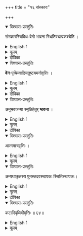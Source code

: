 +++
title = "१६ संस्कारः"

+++

<details open><summary>विश्वास-प्रस्तुतिः</summary>

संस्कारस्त्रिविधः वेगो भावना स्थितिस्थापकश्चेति ।
</details>

<details><summary>English 1</summary>

The quality self-reproductive is of 3 kinds - momentum, imagination and elasticity
</details>

<details><summary>मूलम्</summary>

संस्कारस्त्रिविधः वेगो भावना स्थितिस्थापकश्चेति ।
</details>

<details><summary>दीपिका</summary>

संस्कारं विभजते **संस्कार** इति।  
संस्कारत्व-जातिमान् संस्कारः।  
</details>


<details open><summary>विश्वास-प्रस्तुतिः</summary>

**वेगः** पृथिव्यादिचतुष्टयमनोवृत्तिः ।
</details>

<details><summary>English 1</summary>

Momentum resides in the four beginning with Earth and in Mind.
</details>

<details><summary>मूलम्</summary>

वेगः पृथिव्यादिचतुष्टयमनोवृत्तिः ।
</details>

<details><summary>दीपिका</summary>

वेगस्याश्रयमाह **वेग** इति। वेगत्वजातिमान्वेगः। 
</details>


<details open><summary>विश्वास-प्रस्तुतिः</summary>

अनुभवजन्या स्मृतिहेतुर् **भावना** ।
</details>

<details><summary>English 1</summary>

Imagination, resulting from notion and the cause of memory,
</details>

<details><summary>मूलम्</summary>

अनुभवजन्या स्मृतिहेतुर्भावना ।
</details>

<details><summary>दीपिका</summary>

भावनां लक्षयति **अनुभवेति**। अनुभवध्वंसेऽतिव्याप्तिवारणाय स्मृतिरिति। आत्मादावतिव्याप्तिवारणाय अनुभवेति। स्मृतेरपि संस्कारजनकत्वं नवीनैरुक्तम्। 
</details>


<details open><summary>विश्वास-प्रस्तुतिः</summary>

आत्ममात्रवृत्तिः ।
</details>

<details><summary>English 1</summary>

Imagination resides only in the Soul.
</details>

<details><summary>मूलम्</summary>

आत्ममात्रवृत्तिः ।
</details>


<details open><summary>विश्वास-प्रस्तुतिः</summary>

अन्यथाकृतस्य पुनस्तदवस्थापकः स्थितिस्थापकः।
</details>

<details><summary>English 1</summary>

Elasticity is that which restores to its former position what had been altered.
</details>

<details><summary>मूलम्</summary>

अन्यथाकृतस्य पुनस्तदवस्थापकः स्थितिस्थापकः।
</details>

<details><summary>दीपिका</summary>

स्थितिस्थापकं लक्षयति **अन्यथेति**। सङ्ख्यादयोष्टौ नैमित्तिकद्रवत्ववेगस्थितिस्थापकाः सामान्यगुणाः। अन्ये रूपादयो विशेषगुणाः। द्रव्यविभाजकोपाधिद्वयसमानाधिकरणावृत्तिजातिमद्गुणत्वं विशेषगुणत्वम्।
</details>


<details open><summary>विश्वास-प्रस्तुतिः</summary>

कटादिपृथिवीवृत्तिः ॥ ६४॥
</details>

<details><summary>English 1</summary>

It resides in [cane-woven] mats and the like which are formed of the earth element.
</details>

<details><summary>मूलम्</summary>

कटादिपृथिवीवृत्तिः ॥ ६४॥
</details>